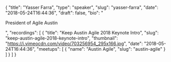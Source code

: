 {
  "title": "Yasser Farra",
  "type": "speaker",
  "slug": "yasser-farra",
  "date": "2018-05-24T16:44:36",
  "draft": false,
  "bio": "<p>President of Agile Austin</p>",
  "recordings": [
    {
      "title": "Keep Austin Agile 2018 Keynote Intro",
      "slug": "keep-austin-agile-2018-keynote-intro",
      "thumbnail": "https://i.vimeocdn.com/video/703256954_295x166.jpg",
      "date": "2018-05-24T16:44:36",
      "meetups": [
        {
          "name": "Austin Agile",
          "slug": "austin-agile"
        }
      ]
    }
  ]
}